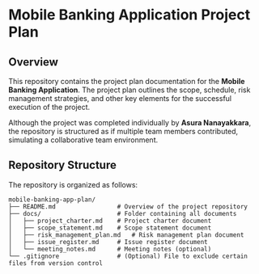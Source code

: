 # Mobile Banking Application Project Plan

## Overview

This repository contains the project plan documentation for the **Mobile Banking Application**. The project plan outlines the scope, schedule, risk management strategies, and other key elements for the successful execution of the project.

Although the project was completed individually by **Asura Nanayakkara**, the repository is structured as if multiple team members contributed, simulating a collaborative team environment.

## Repository Structure

The repository is organized as follows:

```plaintext
mobile-banking-app-plan/
├── README.md                 # Overview of the project repository
├── docs/                     # Folder containing all documents
│   ├── project_charter.md    # Project charter document
│   ├── scope_statement.md    # Scope statement document
│   ├── risk_management_plan.md   # Risk management plan document
│   ├── issue_register.md     # Issue register document
│   └── meeting_notes.md      # Meeting notes (optional)
└── .gitignore                # (Optional) File to exclude certain files from version control
